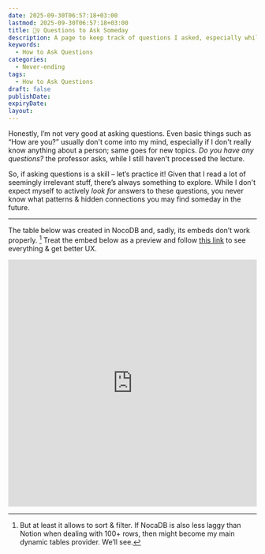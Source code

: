 ```yaml
---
date: 2025-09-30T06:57:18+03:00
lastmod: 2025-09-30T06:57:18+03:00
title: 🙋‍♀️ Questions to Ask Someday
description: A page to keep track of questions I asked, especially while exploring what the others have created
keywords:
  - How to Ask Questions 
categories:
  - Never-ending
tags:
  - How to Ask Questions
draft: false
publishDate:
expiryDate:
layout:
---
```


Honestly, I’m not very good at asking questions. Even basic things such as “How are you?” usually don't come into my mind, especially if I don't really know anything about a person; same goes for new topics. *Do you have any questions?* the professor asks, while I still haven't processed the lecture. 

So, if asking questions is a skill – let’s practice it! Given that I read a lot of seemingly irrelevant stuff, there’s always something to explore. While I don't expect myself to actively *look for* answers to these questions, you never know what patterns & hidden connections you may find someday in the future. 

---

The table below was created in NocoDB and, sadly, its embeds don’t work properly. [^1] Treat the embed below as a preview and follow [this link](https://app.nocodb.com/#/nc/view/5e6e4a6a-ef77-4788-b260-bcb03e55c776) to see everything & get better UX.

<iframe src="https://app.nocodb.com/#/nc/view/5e6e4a6a-ef77-4788-b260-bcb03e55c776" width="100%" height="500px" style="border: none;"></iframe>

[^1]: But at least it allows to sort & filter. If NocaDB is also less laggy than Notion when dealing with 100+ rows, then might become my main dynamic tables provider. We’ll see. 
